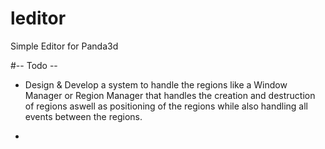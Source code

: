 # leditor

Simple Editor for Panda3d

#-- Todo --
* Design & Develop a system to handle the regions like a Window Manager or Region Manager that handles the creation and destruction of regions aswell as positioning of the regions while also handling all events between the regions.

* 

